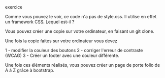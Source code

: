 exercice

Comme vous pouvez le voir, ce code n'a pas de style.css. Il utilise en effet un framework CSS. Lequel est-il ?

Vous pouvez créer une copie sur votre ordinateur, en faisant un git clone.

Une fois la copie faites sur votre ordinateur vous devez 

1 - modifier la couleur des boutons
2 - corriger l'erreur de contraste (WCAG)
3 - Créer un footer avec une couleur différente.


Une fois ces élèments réalisés, vous pouvez créer un page de porte folio de A à Z grâce à bootstrap.
